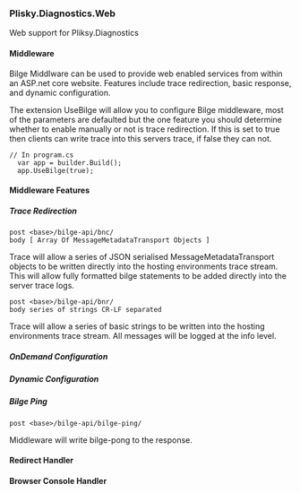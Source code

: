 ### Plisky.Diagnostics.Web

Web support for Pliksy.Diagnostics

#### Middleware

Bilge Middlware can be used to provide web enabled services from within an ASP.net core website.  Features include trace redirection, basic response, and dynamic configuration.

The extension UseBilge will allow you to configure Bilge middleware, most of the parameters are defaulted but the one feature you should determine whether to enable manually or not is trace redirection.  If this is set to true then clients can write trace into this servers trace, if false they can not.

```
// In program.cs
  var app = builder.Build();
  app.UseBilge(true);
```

#### Middleware Features

##### Trace Redirection

```
post <base>/bilge-api/bnc/
body [ Array Of MessageMetadataTransport Objects ]
```
Trace will allow a series of JSON serialised MessageMetadataTransport objects to be written directly into the hosting environments trace stream.  This will allow fully formatted bilge statements to be added directly into the server trace logs.

```
post <base>/bilge-api/bnr/
body series of strings CR-LF separated
```

Trace will allow a series of basic strings to be written into the hosting environments trace stream.  All messages will be logged at the info level.

##### OnDemand Configuration
##### Dynamic Configuration
##### Bilge Ping

```
post <base>/bilge-api/bilge-ping/
```
Middleware will write bilge-pong to the response.

#### Redirect Handler

#### Browser Console Handler

